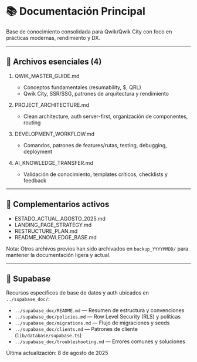 # 📚 Documentación Principal

Base de conocimiento consolidada para Qwik/Qwik City con foco en prácticas modernas, rendimiento y DX.

---

## 🎯 Archivos esenciales (4)

1) QWIK_MASTER_GUIDE.md
   - Conceptos fundamentales (resumability, $, QRL)
   - Qwik City, SSR/SSG, patrones de arquitectura y rendimiento

2) PROJECT_ARCHITECTURE.md
   - Clean architecture, auth server-first, organización de componentes, routing

3) DEVELOPMENT_WORKFLOW.md
   - Comandos, patrones de features/rutas, testing, debugging, deployment

4) AI_KNOWLEDGE_TRANSFER.md
   - Validación de conocimiento, templates críticos, checklists y feedback

---

## 📎 Complementarios activos

- ESTADO_ACTUAL_AGOSTO_2025.md
- LANDING_PAGE_STRATEGY.md
- RESTRUCTURE_PLAN.md
- README_KNOWLEDGE_BASE.md

Nota: Otros archivos previos han sido archivados en `backup_YYYYMMDD/` para mantener la documentación ligera y actual.

---

## 🧰 Supabase

Recursos específicos de base de datos y auth ubicados en `../supabase_doc/`:

- `../supabase_doc/README.md` — Resumen de estructura y convenciones
- `../supabase_doc/policies.md` — Row Level Security (RLS) y políticas
- `../supabase_doc/migrations.md` — Flujo de migraciones y seeds
- `../supabase_doc/clients.md` — Patrones de cliente (`lib/database/supabase.ts`)
- `../supabase_doc/troubleshooting.md` — Errores comunes y soluciones

Última actualización: 8 de agosto de 2025

